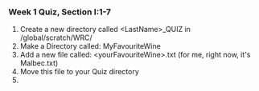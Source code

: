 ### Week 1 Quiz, Section I:1-7
1. Create a new directory called \<LastName\>_QUIZ in /global/scratch/WRC/
2. Make a Directory called: MyFavouriteWine
3. Add a new file called: \<yourFavouriteWine\>.txt (for me, right now, it's Malbec.txt)
4. Move this file to your Quiz directory
5. 
